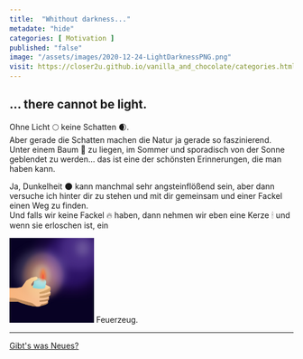 ```yaml
--- 
title:  "Whithout darkness..."
metadate: "hide"
categories: [ Motivation ]
published: "false"
image: "/assets/images/2020-12-24-LightDarknessPNG.png"
visit: https://closer2u.github.io/vanilla_and_chocolate/categories.html#motivation
---
```


... there cannot be light.
--------------------------

Ohne Licht 🌕 keine Schatten 🌒.\
Aber gerade die Schatten machen die Natur ja gerade so faszinierend.\
Unter einem Baum 🌳 zu liegen, im Sommer und sporadisch von der Sonne geblendet zu werden... das ist eine der schönsten Erinnerungen, die man haben kann.

Ja, Dunkelheit 🌑 kann manchmal sehr angsteinflößend sein, aber dann versuche ich hinter dir zu stehen und mit dir gemeinsam und einer Fackel einen Weg zu finden.\
Und falls wir keine Fackel 🔥 haben, dann nehmen wir eben eine Kerze 🕯 und wenn sie erloschen ist, ein

<img alt="img" width="150px" height="150px" src="./assets/images/2020-12-24-LightDarknessSVG.svg"> Feuerzeug.


***

[Gibt's was Neues?](https://github.com/Closer2U)
